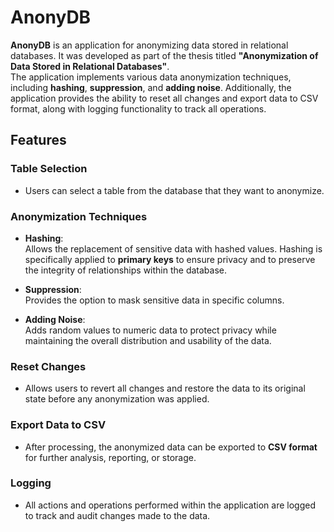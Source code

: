 # AnonyDB

**AnonyDB** is an application for anonymizing data stored in relational databases. It was developed as part of the thesis titled **"Anonymization of Data Stored in Relational Databases"**.  
The application implements various data anonymization techniques, including **hashing**, **suppression**, and **adding noise**. Additionally, the application provides the ability to reset all changes and export data to CSV format, along with logging functionality to track all operations.

## Features

### **Table Selection**
- Users can select a table from the database that they want to anonymize.

### **Anonymization Techniques**

- **Hashing**:  
 Allows the replacement of sensitive data with hashed values. Hashing is specifically applied to **primary keys** to ensure privacy and to preserve the integrity of relationships within the database.

- **Suppression**:  
  Provides the option to mask sensitive data in specific columns.

- **Adding Noise**:  
  Adds random values to numeric data to protect privacy while maintaining the overall distribution and usability of the data.

### **Reset Changes**
- Allows users to revert all changes and restore the data to its original state before any anonymization was applied.

### **Export Data to CSV**
- After processing, the anonymized data can be exported to **CSV format** for further analysis, reporting, or storage.

### **Logging**
- All actions and operations performed within the application are logged to track and audit changes made to the data.


